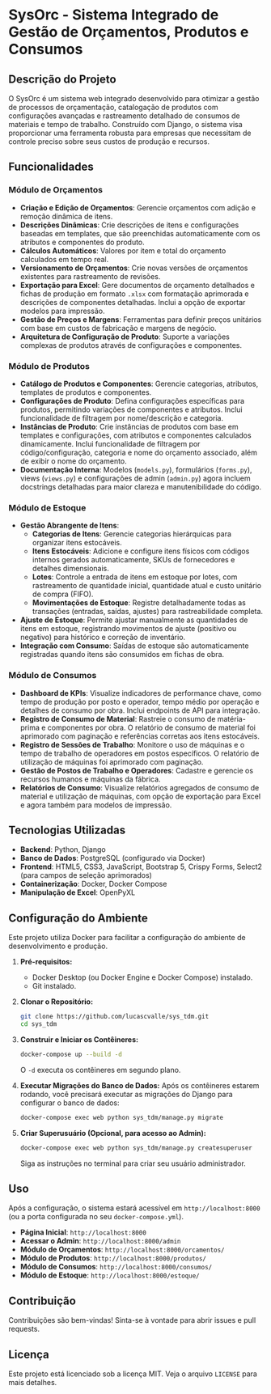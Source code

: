 # SysOrc - Sistema Integrado de Gestão de Orçamentos, Produtos e Consumos

## Descrição do Projeto

O SysOrc é um sistema web integrado desenvolvido para otimizar a gestão de processos de orçamentação, catalogação de produtos com configurações avançadas e rastreamento detalhado de consumos de materiais e tempo de trabalho. Construído com Django, o sistema visa proporcionar uma ferramenta robusta para empresas que necessitam de controle preciso sobre seus custos de produção e recursos.

## Funcionalidades

### Módulo de Orçamentos
- **Criação e Edição de Orçamentos**: Gerencie orçamentos com adição e remoção dinâmica de itens.
- **Descrições Dinâmicas**: Crie descrições de itens e configurações baseadas em templates, que são preenchidas automaticamente com os atributos e componentes do produto.
- **Cálculos Automáticos**: Valores por item e total do orçamento calculados em tempo real.
- **Versionamento de Orçamentos**: Crie novas versões de orçamentos existentes para rastreamento de revisões.
- **Exportação para Excel**: Gere documentos de orçamento detalhados e fichas de produção em formato `.xlsx` com formatação aprimorada e descrições de componentes detalhadas. Inclui a opção de exportar modelos para impressão.
- **Gestão de Preços e Margens**: Ferramentas para definir preços unitários com base em custos de fabricação e margens de negócio.
- **Arquitetura de Configuração de Produto**: Suporte a variações complexas de produtos através de configurações e componentes.

### Módulo de Produtos
- **Catálogo de Produtos e Componentes**: Gerencie categorias, atributos, templates de produtos e componentes.
- **Configurações de Produto**: Defina configurações específicas para produtos, permitindo variações de componentes e atributos. Inclui funcionalidade de filtragem por nome/descrição e categoria.
- **Instâncias de Produto**: Crie instâncias de produtos com base em templates e configurações, com atributos e componentes calculados dinamicamente. Inclui funcionalidade de filtragem por código/configuração, categoria e nome do orçamento associado, além de exibir o nome do orçamento.
- **Documentação Interna**: Modelos (`models.py`), formulários (`forms.py`), views (`views.py`) e configurações de admin (`admin.py`) agora incluem docstrings detalhadas para maior clareza e manutenibilidade do código.

### Módulo de Estoque
- **Gestão Abrangente de Itens**:
    - **Categorias de Itens**: Gerencie categorias hierárquicas para organizar itens estocáveis.
    - **Itens Estocáveis**: Adicione e configure itens físicos com códigos internos gerados automaticamente, SKUs de fornecedores e detalhes dimensionais.
    - **Lotes**: Controle a entrada de itens em estoque por lotes, com rastreamento de quantidade inicial, quantidade atual e custo unitário de compra (FIFO).
    - **Movimentações de Estoque**: Registre detalhadamente todas as transações (entradas, saídas, ajustes) para rastreabilidade completa.
- **Ajuste de Estoque**: Permite ajustar manualmente as quantidades de itens em estoque, registrando movimentos de ajuste (positivo ou negativo) para histórico e correção de inventário.
- **Integração com Consumo**: Saídas de estoque são automaticamente registradas quando itens são consumidos em fichas de obra.

### Módulo de Consumos
- **Dashboard de KPIs**: Visualize indicadores de performance chave, como tempo de produção por posto e operador, tempo médio por operação e detalhes de consumo por obra. Inclui endpoints de API para integração.
- **Registro de Consumo de Material**: Rastreie o consumo de matéria-prima e componentes por obra. O relatório de consumo de material foi aprimorado com paginação e referências corretas aos itens estocáveis.
- **Registro de Sessões de Trabalho**: Monitore o uso de máquinas e o tempo de trabalho de operadores em postos específicos. O relatório de utilização de máquinas foi aprimorado com paginação.
- **Gestão de Postos de Trabalho e Operadores**: Cadastre e gerencie os recursos humanos e máquinas da fábrica.
- **Relatórios de Consumo**: Visualize relatórios agregados de consumo de material e utilização de máquinas, com opção de exportação para Excel e agora também para modelos de impressão.

## Tecnologias Utilizadas

- **Backend**: Python, Django
- **Banco de Dados**: PostgreSQL (configurado via Docker)
- **Frontend**: HTML5, CSS3, JavaScript, Bootstrap 5, Crispy Forms, Select2 (para campos de seleção aprimorados)
- **Containerização**: Docker, Docker Compose
- **Manipulação de Excel**: OpenPyXL

## Configuração do Ambiente

Este projeto utiliza Docker para facilitar a configuração do ambiente de desenvolvimento e produção.

1.  **Pré-requisitos:**
    *   Docker Desktop (ou Docker Engine e Docker Compose) instalado.
    *   Git instalado.

2.  **Clonar o Repositório:**
    ```bash
    git clone https://github.com/lucascvalle/sys_tdm.git
    cd sys_tdm
    ```

3.  **Construir e Iniciar os Contêineres:**
    ```bash
    docker-compose up --build -d
    ```
    O `-d` executa os contêineres em segundo plano.

4.  **Executar Migrações do Banco de Dados:**
    Após os contêineres estarem rodando, você precisará executar as migrações do Django para configurar o banco de dados:
    ```bash
    docker-compose exec web python sys_tdm/manage.py migrate
    ```

5.  **Criar Superusuário (Opcional, para acesso ao Admin):**
    ```bash
    docker-compose exec web python sys_tdm/manage.py createsuperuser
    ```
    Siga as instruções no terminal para criar seu usuário administrador.

## Uso

Após a configuração, o sistema estará acessível em `http://localhost:8000` (ou a porta configurada no seu `docker-compose.yml`).

-   **Página Inicial**: `http://localhost:8000`
-   **Acessar o Admin**: `http://localhost:8000/admin`
-   **Módulo de Orçamentos**: `http://localhost:8000/orcamentos/`
-   **Módulo de Produtos**: `http://localhost:8000/produtos/`
-   **Módulo de Consumos**: `http://localhost:8000/consumos/`
-   **Módulo de Estoque**: `http://localhost:8000/estoque/`

## Contribuição

Contribuições são bem-vindas! Sinta-se à vontade para abrir issues e pull requests.

## Licença

Este projeto está licenciado sob a licença MIT. Veja o arquivo `LICENSE` para mais detalhes.